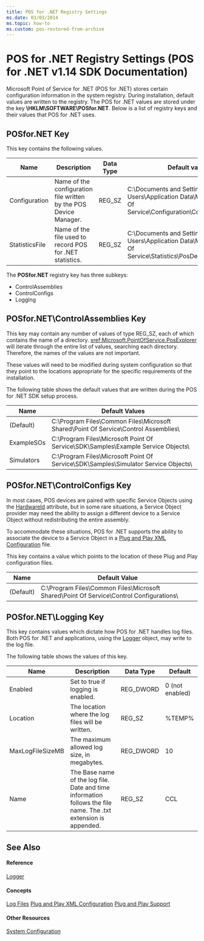 ```yaml
---
title: POS for .NET Registry Settings
ms.date: 03/03/2014
ms.topic: how-to
ms.custom: pos-restored-from-archive
---
```


# POS for .NET Registry Settings (POS for .NET v1.14 SDK Documentation)

Microsoft Point of Service for .NET (POS for .NET) stores certain configuration information in the system registry. During installation, default values are written to the registry. The POS for .NET values are stored under the key **\\HKLM\\SOFTWARE\\POSfor.NET**. Below is a list of registry keys and their values that POS for .NET uses.

## POSfor.NET Key

This key contains the following values.

| Name           | Description                                                       | Data Type | Default value                                                                                                      |
|----------------|-------------------------------------------------------------------|-----------|--------------------------------------------------------------------------------------------------------------------|
| Configuration  | Name of the configuration file written by the POS Device Manager. | REG_SZ    | C:\Documents and Settings\All Users\Application Data\Microsoft\Point Of Service\Configuration\Configuration.xml    |
| StatisticsFile | Name of the file used to record POS for .NET statistics.          | REG_SZ    | C:\Documents and Settings\All Users\Application Data\Microsoft\Point Of Service\Statistics\PosDeviceStatistics.xml |

The **POSfor.NET** registry key has three subkeys:

- ControlAssemblies
- ControlConfigs
- Logging

## POSfor.NET\\ControlAssemblies Key

This key may contain any number of values of type REG\_SZ, each of which contains the name of a directory. <xref:Microsoft.PointOfService.PosExplorer> will iterate through the entire list of values, searching each directory. Therefore, the names of the values are not important.

These values will need to be modified during system configuration so that they point to the locations appropriate for the specific requirements of the installation.

The following table shows the default values that are written during the POS for .NET SDK setup process.

| Name       | Default Values                                                                      |
|------------|-------------------------------------------------------------------------------------|
| (Default)  | C:\Program Files\Common Files\Microsoft Shared\Point Of Service\Control Assemblies\ |
| ExampleSOs | C:\Program Files\Microsoft Point Of Service\SDK\Samples\Example Service Objects\    |
| Simulators | C:\Program Files\Microsoft Point Of Service\SDK\Samples\Simulator Service Objects\  |

## POSfor.NET\\ControlConfigs Key

In most cases, POS devices are paired with specific Service Objects using the [HardwareId](aa460209\(v=winembedded.11\).md) attribute, but in some rare situations, a Service Object provider may need the ability to assign a different device to a Service Object without redistributing the entire assembly.

To accommodate these situations, POS for .NET supports the ability to associate the device to a Service Object in a [Plug and Play XML Configuration](plug-and-play-xml-configuration.md) file.

This key contains a value which points to the location of these Plug and Play configuration files.

| Name      | Default Value                                                                           |
|-----------|-----------------------------------------------------------------------------------------|
| (Default) | C:\Program Files\Common Files\Microsoft Shared\Point Of Service\Control Configurations\ |

## POSfor.NET\\Logging Key

This key contains values which dictate how POS for .NET handles log files. Both POS for .NET and applications, using the [Logger](ms884546\(v=winembedded.11\).md) object, may write to the log file.

The following table shows the values of this key.

| Name             | Description                                                                                                     | Data Type | Default         |
|------------------|-----------------------------------------------------------------------------------------------------------------|-----------|-----------------|
| Enabled          | Set to true if logging is enabled.                                                                              | REG_DWORD | 0 (not enabled) |
| Location         | The location where the log files will be written.                                                               | REG_SZ    | %TEMP%          |
| MaxLogFileSizeMB | The maximum allowed log size, in megabytes.                                                                     | REG_DWORD | 10              |
| Name             | The Base name of the log file. Date and time information follows the file name. The .txt extension is appended. | REG_SZ    | CCL             |

## See Also

#### Reference

[Logger](ms884546\(v=winembedded.11\).md)

#### Concepts

[Log Files](log-files.md)
[Plug and Play XML Configuration](plug-and-play-xml-configuration.md)
[Plug and Play Support](plug-and-play-support.md)

#### Other Resources

[System Configuration](system-configuration.md)
